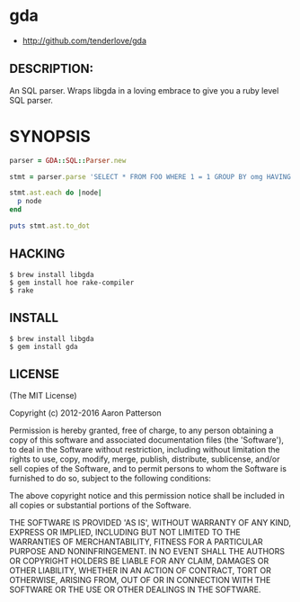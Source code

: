 # gda

* http://github.com/tenderlove/gda

## DESCRIPTION:

An SQL parser. Wraps libgda in a loving embrace to give you a ruby level SQL
parser.

# SYNOPSIS

```ruby
parser = GDA::SQL::Parser.new

stmt = parser.parse 'SELECT * FROM FOO WHERE 1 = 1 GROUP BY omg HAVING omg(id) < 2 ORDER BY foo, bar LIMIT 50 OFFSET 2'

stmt.ast.each do |node|
  p node
end

puts stmt.ast.to_dot
```

## HACKING

    $ brew install libgda
    $ gem install hoe rake-compiler
    $ rake

## INSTALL


    $ brew install libgda
    $ gem install gda

## LICENSE

(The MIT License)

Copyright (c) 2012-2016 Aaron Patterson

Permission is hereby granted, free of charge, to any person obtaining
a copy of this software and associated documentation files (the
'Software'), to deal in the Software without restriction, including
without limitation the rights to use, copy, modify, merge, publish,
distribute, sublicense, and/or sell copies of the Software, and to
permit persons to whom the Software is furnished to do so, subject to
the following conditions:

The above copyright notice and this permission notice shall be
included in all copies or substantial portions of the Software.

THE SOFTWARE IS PROVIDED 'AS IS', WITHOUT WARRANTY OF ANY KIND,
EXPRESS OR IMPLIED, INCLUDING BUT NOT LIMITED TO THE WARRANTIES OF
MERCHANTABILITY, FITNESS FOR A PARTICULAR PURPOSE AND NONINFRINGEMENT.
IN NO EVENT SHALL THE AUTHORS OR COPYRIGHT HOLDERS BE LIABLE FOR ANY
CLAIM, DAMAGES OR OTHER LIABILITY, WHETHER IN AN ACTION OF CONTRACT,
TORT OR OTHERWISE, ARISING FROM, OUT OF OR IN CONNECTION WITH THE
SOFTWARE OR THE USE OR OTHER DEALINGS IN THE SOFTWARE.
